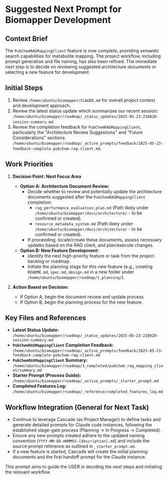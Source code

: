 # Suggested Next Prompt for Biomapper Development

## Context Brief
The `PubChemRAGMappingClient` feature is now complete, providing semantic search capabilities for metabolite mapping. The project workflow, including prompt generation and file naming, has also been refined. The immediate next step is to decide on reviewing suggested architecture documents or selecting a new feature for development.

## Initial Steps
1.  Review `/home/ubuntu/biomapper/CLAUDE.md` for overall project context and development approach.
2.  Review the latest status update which summarizes our recent session: `/home/ubuntu/biomapper/roadmap/_status_updates/2025-05-23-210820-session-summary.md`.
3.  Review the completion feedback for `PubChemRAGMappingClient`, particularly the "Architecture Review Suggestions" and "Future Considerations" sections: `/home/ubuntu/biomapper/roadmap/_active_prompts/feedback/2025-05-23-feedback-complete-pubchem-rag-client.md`.

## Work Priorities

1.  **Decision Point: Next Focus Area**
    *   **Option A: Architecture Document Review:**
        *   Decide whether to review and potentially update the architecture documents suggested after the `PubChemRAGMappingClient` completion:
            *   `rag_performance_evaluation_plan.md` (Path likely under `/home/ubuntu/biomapper/docs/architecture/` - to be confirmed or created).
            *   `resource_metadata_system.md` (Path likely under `/home/ubuntu/biomapper/docs/architecture/` - to be confirmed or created).
        *   If proceeding, locate/create these documents, assess necessary updates based on the RAG client, and plan/execute changes.
    *   **Option B: New Feature Development:**
        *   Identify the next high-priority feature or task from the project backlog or roadmap.
        *   Initiate the planning stage for this new feature (e.g., creating `README.md`, `spec.md`, `design.md` in a new folder under `/home/ubuntu/biomapper/roadmap/1_planning/`).

2.  **Action Based on Decision:**
    *   If Option A, begin the document review and update process.
    *   If Option B, begin the planning process for the new feature.

## Key Files and References

*   **Latest Status Update:** `/home/ubuntu/biomapper/roadmap/_status_updates/2025-05-23-210820-session-summary.md`
*   **`PubChemRAGMappingClient` Completion Feedback:** `/home/ubuntu/biomapper/roadmap/_active_prompts/feedback/2025-05-23-feedback-complete-pubchem-rag-client.md`
*   **`PubChemRAGMappingClient` Summary:** `/home/ubuntu/biomapper/roadmap/3_completed/pubchem_rag_mapping_client/summary.md`
*   **Starter Prompt (Process Guide):** `/home/ubuntu/biomapper/roadmap/_active_prompts/_starter_prompt.md`
*   **Completed Features Log:** `/home/ubuntu/biomapper/roadmap/_reference/completed_features_log.md`

## Workflow Integration (General for Next Task)

*   Continue to leverage Cascade (as Project Manager) to define tasks and generate detailed prompts for Claude code instances, following the established stage-gate process (Planning -> In Progress -> Completed).
*   Ensure any new prompts created adhere to the updated naming convention (`YYYY-MM-DD-HHMMSS-[description].md`) and include the source prompt reference as outlined in `_starter_prompt.md`.
*   If a new feature is started, Cascade will create the initial planning documents and the first handoff prompt for the Claude instance.

This prompt aims to guide the USER in deciding the next steps and initiating the relevant workflow.
